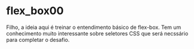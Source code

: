 # flex_box00
Filho, a ideia aqui é treinar o entendimento básico de flex-box.
Tem um conhecimento muito interessante sobre seletores CSS que será necssário para completar o desafio.
